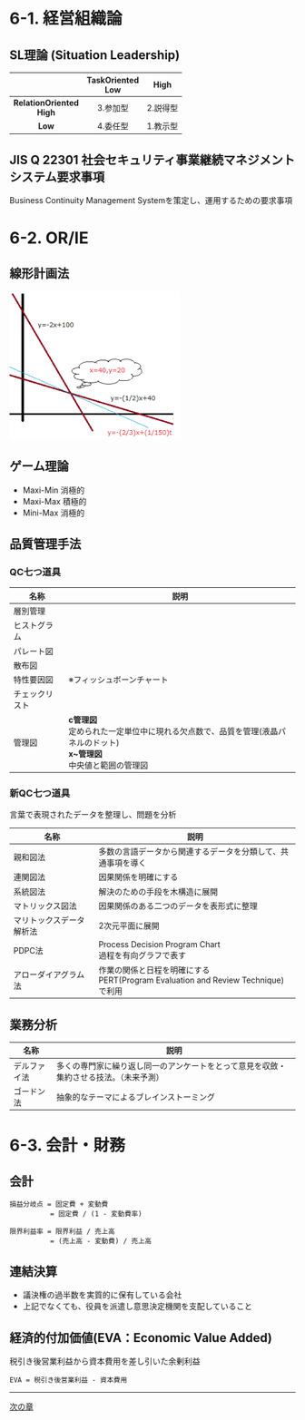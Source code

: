 # 6-1. 経営組織論

## SL理論 (Situation Leadership)

| | TaskOriented<br>Low | High |
|:---:|:---:|:---:|
|<b>RelationOriented<br/>High</b>| 3.参加型 | 2.説得型 |
|<b>Low</b>| 4.委任型 | 1.教示型 |

## JIS Q 22301 社会セキュリティ事業継続マネジメントシステム要求事項

Business Continuity Management Systemを策定し、運用するための要求事項

# 6-2. OR/IE

## 線形計画法

<img src="./pic/06_pic01_linear.png" width="300">

## ゲーム理論

- Maxi-Min 消極的
- Maxi-Max 積極的
- Mini-Max 消極的

## 品質管理手法

### QC七つ道具

|名称|説明|
|--|--|
|層別管理||
|ヒストグラム||
|パレート図||
|散布図||
|特性要因図|※フィッシュボーンチャート|
|チェックリスト||
|管理図|<b>c管理図</b><br>定められた一定単位中に現れる欠点数で、品質を管理(液晶パネルのドット)<br><b>x~管理図</b><br>中央値と範囲の管理図<br>|

### 新QC七つ道具
言葉で表現されたデータを整理し、問題を分析

|名称|説明|
|--|--|
|親和図法|多数の言語データから関連するデータを分類して、共通事項を導く|
|連関図法|因果関係を明確にする|
|系統図法|解決のための手段を木構造に展開|
|マトリックス図法|因果関係のある二つのデータを表形式に整理|
|マリトックスデータ解析法|2次元平面に展開|
|PDPC法|Process Decision Program Chart<br>過程を有向グラフで表す|
|アローダイアグラム法|作業の関係と日程を明確にする<br>PERT(Program Evaluation and Review Technique)で利用|

## 業務分析

|名称|説明|
|--|--|
|デルファイ法|多くの専門家に繰り返し同一のアンケートをとって意見を収斂・集約させる技法。（未来予測）|
|ゴードン法|抽象的なテーマによるブレインストーミング|

# 6-3. 会計・財務

## 会計

```
損益分岐点 = 固定費 + 変動費
          = 固定費 / (1 - 変動費率)
```

```
限界利益率 = 限界利益 / 売上高
          = (売上高 - 変動費) / 売上高
```

## 連結決算

- 議決権の過半数を実質的に保有している会社
- 上記でなくても、役員を派遣し意思決定機関を支配していること

## 経済的付加価値(EVA：Economic Value Added)
税引き後営業利益から資本費用を差し引いた余剰利益

```
EVA = 税引き後営業利益 - 資本費用
```


---
[次の章](./07_LegalAffairs.md)

